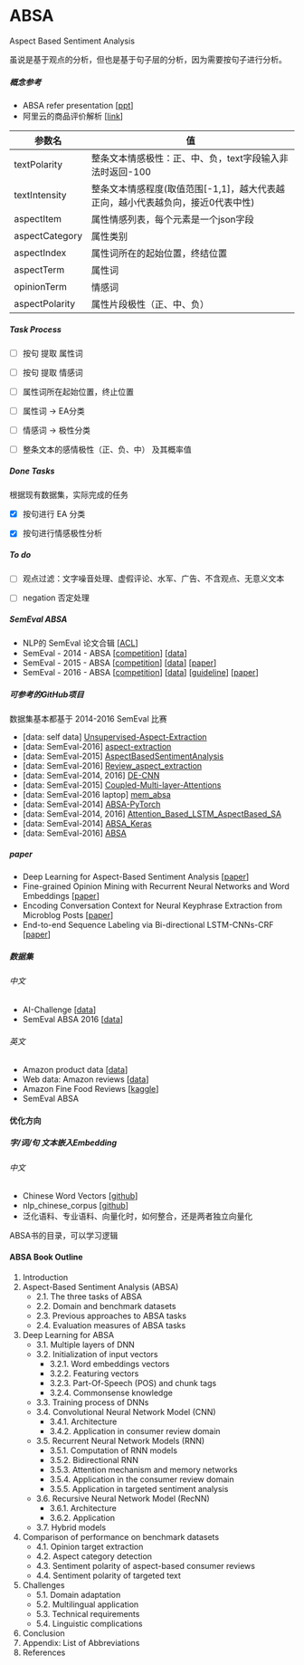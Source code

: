 # ABSA

Aspect Based Sentiment Analysis

虽说是基于观点的分析，但也是基于句子层的分析，因为需要按句子进行分析。




##### 概念参考

- ABSA refer presentation [[ppt](https://www.iaria.org/conferences2016/filesHUSO16/OrpheeDeClercq_Keynote_ABSA.pdf)]
- 阿里云的商品评价解析 [[link](https://help.aliyun.com/document_detail/64231.html?spm=5176.12095382.1232858.4.739e3b24xUnvbZ)]

| 参数名         | 值                                                           |
| -------------- | ------------------------------------------------------------ |
| textPolarity   | 整条文本情感极性：正、中、负，text字段输入非法时返回-100     |
| textIntensity  | 整条文本情感程度(取值范围[-1,1]，越大代表越正向，越小代表越负向，接近0代表中性) |
| aspectItem     | 属性情感列表，每个元素是一个json字段                         |
| aspectCategory | 属性类别                                                     |
| aspectIndex    | 属性词所在的起始位置，终结位置                               |
| aspectTerm     | 属性词                                                       |
| opinionTerm    | 情感词                                                       |
| aspectPolarity | 属性片段极性（正、中、负）                                   |



##### Task Process

- [ ] 按句 提取 属性词
- [ ] 按句 提取 情感词
- [ ] 属性词所在起始位置，终止位置
- [ ] 属性词 -> EA分类
- [ ] 情感词 -> 极性分类
- [ ] 整条文本的感情极性（正、负、中） 及其概率值



##### Done Tasks

根据现有数据集，实际完成的任务

- [x] 按句进行 EA 分类
- [x] 按句进行情感极性分析



##### To do

- [ ] 观点过滤：文字噪音处理、虚假评论、水军、广告、不含观点、无意义文本
- [ ] negation 否定处理



##### SemEval ABSA

- NLP的 SemEval 论文合辑 [[ACL](https://www.aclweb.org/anthology/)]
- SemEval - 2014 - ABSA [[competition](http://alt.qcri.org/semeval2014/task4/)] [[data](http://alt.qcri.org/semeval2014/task4/index.php?id=data-and-tools)] 
- SemEval - 2015 - ABSA [[competition](http://alt.qcri.org/semeval2015/task12/)] [[data](http://alt.qcri.org/semeval2015/task12/index.php?id=data-and-tools)] [[paper](https://www.aclweb.org/anthology/S15-2082)] 
- SemEval - 2016 - ABSA [[competition](http://alt.qcri.org/semeval2016/task5/)] [[data](http://alt.qcri.org/semeval2016/task5/index.php?id=data-and-tools)] [[guideline](http://alt.qcri.org/semeval2016/task5/data/uploads/absa2016_annotationguidelines.pdf)] [[paper](https://www.aclweb.org/anthology/S16-1002)]



##### 可参考的GitHub项目

数据集基本都基于 2014-2016 SemEval 比赛

- [data: self data] [Unsupervised-Aspect-Extraction](https://github.com/ruidan/Unsupervised-Aspect-Extraction) 
- [data: SemEval-2016] [aspect-extraction](https://github.com/soujanyaporia/aspect-extraction) 
- [data: SemEval-2015] [AspectBasedSentimentAnalysis](https://github.com/yardstick17/AspectBasedSentimentAnalysis) 
- [data: SemEval-2016] [Review_aspect_extraction](https://github.com/yafangy/Review_aspect_extraction) 
- [data: SemEval-2014, 2016] [DE-CNN](https://github.com/howardhsu/DE-CNN) 
- [data: SemEval-2015] [Coupled-Multi-layer-Attentions](https://github.com/happywwy/Coupled-Multi-layer-Attentions) 
- [data: SemEval-2016 laptop] [mem_absa](https://github.com/ganeshjawahar/mem_absa) 
- [data: SemEval-2014] [ABSA-PyTorch](https://github.com/songyouwei/ABSA-PyTorch) 
- [data: SemEval-2014, 2016] [Attention_Based_LSTM_AspectBased_SA](https://github.com/gangeshwark/Attention_Based_LSTM_AspectBased_SA) 
- [data: SemEval-2014] [ABSA_Keras](https://github.com/AlexYangLi/ABSA_Keras) 
- [data: SemEval-2016] [ABSA](https://github.com/LingxB/ABSA/tree/master/Data/SemEval) 

 

##### paper

- Deep Learning for Aspect-Based Sentiment Analysis [[paper](https://cs224d.stanford.edu/reports/WangBo.pdf)]
- Fine-grained Opinion Mining with Recurrent Neural Networks and Word Embeddings [[paper](https://www.aclweb.org/anthology/D15-1168)]
- Encoding Conversation Context for Neural Keyphrase Extraction from Microblog Posts [[paper](https://ai.tencent.com/ailab/media/publications/naacl2018/Encoding_Conversation_Context_for_Neural_Keyphrase_Extraction_from_Microblog_Posts.pdf)]
- End-to-end Sequence Labeling via Bi-directional LSTM-CNNs-CRF [[paper](https://arxiv.org/pdf/1603.01354.pdf)]





##### 数据集

###### 中文

- AI-Challenge [[data](https://drive.google.com/file/d/1OInXRx_OmIJgK3ZdoFZnmqUi0rGfOaQo/view)] 
- SemEval ABSA 2016 [[data](http://alt.qcri.org/semeval2016/task5/index.php?id=data-and-tools)] 


###### 英文

- Amazon product data [[data](http://jmcauley.ucsd.edu/data/amazon/)]
- Web data: Amazon reviews [[data](https://snap.stanford.edu/data/web-Amazon.html)]
- Amazon Fine Food Reviews [[kaggle](https://www.kaggle.com/snap/amazon-fine-food-reviews)]
- SemEval ABSA



#### 优化方向

##### 字/词/句 文本嵌入Embedding

###### 中文

- Chinese Word Vectors [[github](https://github.com/Embedding/Chinese-Word-Vectors)] 
- nlp_chinese_corpus [[github](https://github.com/brightmart/nlp_chinese_corpus)] 
- 泛化语料、专业语料、向量化时，如何整合，还是两者独立向量化





ABSA书的目录，可以学习逻辑

#### ABSA Book Outline

1. Introduction
2. Aspect-Based Sentiment Analysis (ABSA)
   - 2.1. The three tasks of ABSA
   - 2.2. Domain and benchmark datasets
   - 2.3. Previous approaches to ABSA tasks
   - 2.4. Evaluation measures of ABSA tasks
3. Deep Learning for ABSA
   - 3.1. Multiple layers of DNN
   - 3.2. Initialization of input vectors
     - 3.2.1. Word embeddings vectors
     - 3.2.2. Featuring vectors
     - 3.2.3. Part-Of-Speech (POS) and chunk tags
     - 3.2.4. Commonsense knowledge
   - 3.3. Training process of DNNs
   - 3.4. Convolutional Neural Network Model (CNN)
     - 3.4.1. Architecture
     - 3.4.2. Application in consumer review domain
   - 3.5. Recurrent Neural Network Models (RNN)
     - 3.5.1. Computation of RNN models
     - 3.5.2. Bidirectional RNN
     - 3.5.3. Attention mechanism and memory networks
     - 3.5.4. Application in the consumer review domain
     - 3.5.5. Application in targeted sentiment analysis
   - 3.6. Recursive Neural Network Model (RecNN)
     - 3.6.1. Architecture
     - 3.6.2. Application
   - 3.7. Hybrid models
4. Comparison of performance on benchmark datasets
   - 4.1. Opinion target extraction
   - 4.2. Aspect category detection
   - 4.3. Sentiment polarity of aspect-based consumer reviews
   - 4.4. Sentiment polarity of targeted text
5. Challenges
   - 5.1. Domain adaptation
   - 5.2. Multilingual application
   - 5.3. Technical requirements
   - 5.4. Linguistic complications
6. Conclusion
7. Appendix: List of Abbreviations
8. References